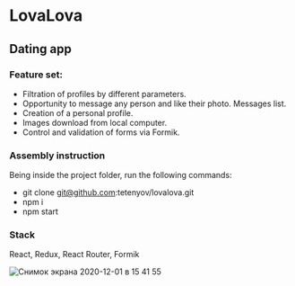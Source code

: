 # LovaLova

## Dating app

### Feature set:

* Filtration of profiles by different parameters.
* Opportunity to message any person and like their photo. Messages list.
* Creation of a personal profile.
* Images download from local computer.
* Control and validation of forms via Formik.

### Assembly instruction
Being inside the project folder, run the following commands:

* git clone git@github.com:tetenyov/lovalova.git
* npm i
* npm start

### Stack

React, Redux, React Router, Formik

![Снимок экрана 2020-12-01 в 15 41 55](https://user-images.githubusercontent.com/2980611/100742573-0ab71080-33ec-11eb-9179-c84b06703403.png)
